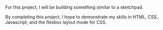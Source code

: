 For this project, I will be building something similar to a sketchpad.

By completing this project, I hope to demonstrate my skills in HTML, 
CSS, Javascript, and the flexbox layout mode for CSS.